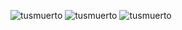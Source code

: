 ![tusmuerto](https://media1.tenor.com/m/eep8_YBixFgAAAAd/filthy-frank.gif)
![tusmuerto](https://encrypted-tbn0.gstatic.com/images?q=tbn:ANd9GcQkuLDr4pwQ2tzcPxM2cev9GVN51rQ2jcaKR-rhjfD5VG2hQbNNXo3A-8lmA2HmQK5Shrw&usqp=CAU) ![tusmuerto](https://pbs.twimg.com/media/Ees3ALVVoAANLMh.jpg) 

<!---
2Lxrd/2Lxrd is a ✨ special ✨ repository because its `README.md` (this file) appears on your GitHub profile.
You can click the Preview link to take a look at your changes.
--->
